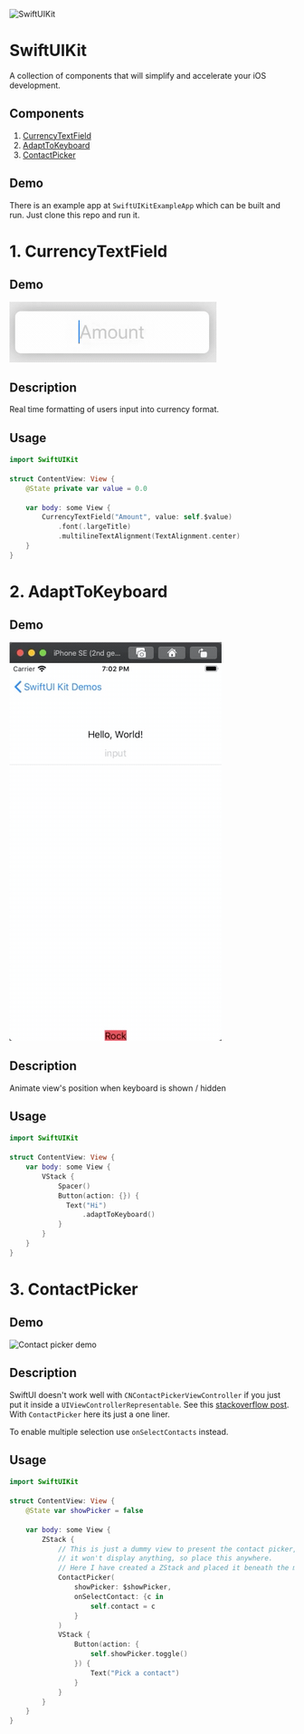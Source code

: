 ![SwiftUIKit](https://user-images.githubusercontent.com/15708500/86090069-83443900-bafd-11ea-8692-41713679bae7.png)

# SwiftUIKit

A collection of components that will simplify and accelerate your iOS development.

## Components

1. [CurrencyTextField](#1-currencytextfield)
1. [AdaptToKeyboard](#2-adapttokeyboard)
1. [ContactPicker](#3-contactpicker)

## Demo

There is an example app at `SwiftUIKitExampleApp` which can be built and run. Just clone this repo and run it.

# 1. CurrencyTextField

## Demo

![Currency Text Field Demo](demo/currencyTextField.gif)

## Description

Real time formatting of users input into currency format.

## Usage

```swift
import SwiftUIKit

struct ContentView: View {
    @State private var value = 0.0

    var body: some View {
        CurrencyTextField("Amount", value: self.$value)
            .font(.largeTitle)
            .multilineTextAlignment(TextAlignment.center)
    }
}
```

# 2. AdaptToKeyboard

## Demo

![Adapt to keyboard demo](demo/keyboardAdapt.gif)

## Description

Animate view's position when keyboard is shown / hidden

## Usage

```swift
import SwiftUIKit

struct ContentView: View {
    var body: some View {
        VStack {
            Spacer()
            Button(action: {}) {
              Text("Hi")
                  .adaptToKeyboard()
            }
        }
    }
}
```

# 3. ContactPicker

## Demo

![Contact picker demo](https://user-images.githubusercontent.com/15708500/86092942-55152800-bb02-11ea-9065-623a1a80d808.gif)

## Description

SwiftUI doesn't work well with `CNContactPickerViewController` if you just put it inside a `UIViewControllerRepresentable`. See this [stackoverflow post](https://stackoverflow.com/questions/57246685/uiviewcontrollerrepresentable-and-cncontactpickerviewcontroller/57621666#57621666). With `ContactPicker` here its just a one liner.

To enable multiple selection use `onSelectContacts` instead.

## Usage

```swift
import SwiftUIKit

struct ContentView: View {
    @State var showPicker = false

    var body: some View {
        ZStack {
            // This is just a dummy view to present the contact picker,
            // it won't display anything, so place this anywhere.
            // Here I have created a ZStack and placed it beneath the main view.
            ContactPicker(
                showPicker: $showPicker,
                onSelectContact: {c in
                    self.contact = c
                }
            )
            VStack {
                Button(action: {
                    self.showPicker.toggle()
                }) {
                    Text("Pick a contact")
                }
            }
        }
    }
}
```
